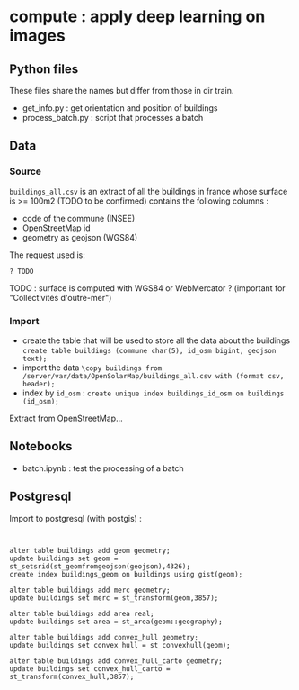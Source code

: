 # compute : apply deep learning on images

## Python files

These files share the names but differ from those in dir train.

* get_info.py : get orientation and position of buildings
* process_batch.py : script that processes a batch

## Data

### Source

`buildings_all.csv` is an extract of all the buildings in france whose surface is >= 100m2 (TODO to be confirmed) contains the following columns :

* code of the commune (INSEE)
* OpenStreetMap id
* geometry as geojson (WGS84)

The request used is:
```
? TODO
```

TODO : surface is computed with WGS84 or WebMercator ? (important for "Collectivités d'outre-mer")

### Import

* create the table that will be used to store all the data about the buildings `create table buildings (commune char(5), id_osm bigint, geojson text);`
* import the data `\copy buildings from /server/var/data/OpenSolarMap/buildings_all.csv with (format csv, header);`
* index by `id_osm` : `create unique index buildings_id_osm on buildings (id_osm);`



Extract from OpenStreetMap...

## Notebooks

* batch.ipynb : test the processing of a batch

## Postgresql

Import to postgresql (with postgis) :

```


alter table buildings add geom geometry;
update buildings set geom = st_setsrid(st_geomfromgeojson(geojson),4326);
create index buildings_geom on buildings using gist(geom);

alter table buildings add merc geometry;
update buildings set merc = st_transform(geom,3857);

alter table buildings add area real;
update buildings set area = st_area(geom::geography);

alter table buildings add convex_hull geometry;
update buildings set convex_hull = st_convexhull(geom);

alter table buildings add convex_hull_carto geometry;
update buildings set convex_hull_carto = st_transform(convex_hull,3857);

```